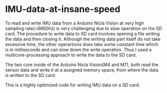 # IMU-data-at-insane-speed
To read and write IMU data from a Arduino NIcla Vision at very high sampling rate(~6660hz) is very challenging due to slow operation on the SD card. The procedure to write data to SD card involves opening a file writing the data and then closing it. Although the writing data part itself do not take excessive time, the other operartions does take some constant time which is in milliseconds and can slow down the write operation. Thus I used a multicore-processing approach to write the data to the SD card.

The two core inside of the Arduino Nicla Vision(M4 and M7), both read the sensor data and write it at a assigned memory space, from where the data is written to the SD card.

This is a highly optimized code for writing IMU data on a SD card.
